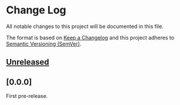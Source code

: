 # Change Log
All notable changes to this project will be documented in this file.

The format is based on [Keep a Changelog](http://keepachangelog.com/en/1.0.0/)
and this project adheres to [Semantic Versioning (SemVer)](http://semver.org/).

## [Unreleased]

## [0.0.0]

First pre-release.


[Unreleased]: https://github.com/aposin/MergeBot/tree/main